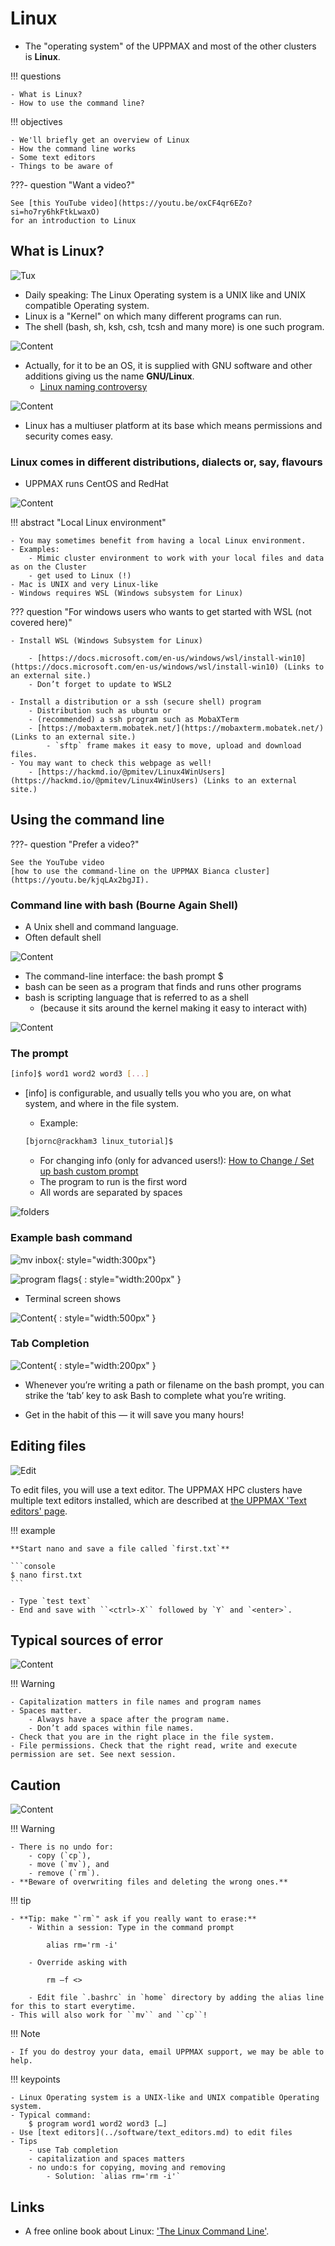 # Linux

- The "operating system" of the UPPMAX and most of the other clusters is **Linux**.

!!! questions

    - What is Linux?
    - How to use the command line?

!!! objectives

    - We'll briefly get an overview of Linux
    - How the command line works
    - Some text editors
    - Things to be aware of

???- question "Want a video?"

    See [this YouTube video](https://youtu.be/oxCF4qr6EZo?si=ho7ry6hkFtkLwaxO)
    for an introduction to Linux

## What is Linux?

![Tux](./img/pingvin.png)

- Daily speaking: The Linux Operating system is a UNIX like and UNIX compatible Operating system.
- Linux is a "Kernel" on which many different programs can run.
- The shell (bash, sh, ksh, csh, tcsh and many more) is one such program.

![Content](./img/images.jfif)

- Actually, for it to be an OS, it is supplied with GNU software and other additions giving us the name **GNU/Linux**.
    - [Linux naming controversy](https://en.wikipedia.org/wiki/GNU/Linux_naming_controversy)

![Content](./img/gnu.png)

- Linux has a multiuser platform at its base which means permissions and security comes easy.

### Linux comes in different distributions, dialects or, say, flavours

- UPPMAX runs CentOS and RedHat

![Content](./img/flavours.png)

!!! abstract "Local Linux environment"

    - You may sometimes benefit from having a local Linux environment.
    - Examples:
        - Mimic cluster environment to work with your local files and data as on the Cluster
        - get used to Linux (!)
    - Mac is UNIX and very Linux-like
    - Windows requires WSL (Windows subsystem for Linux)

??? question "For windows users who wants to get started with WSL (not covered here)"

    - Install WSL (Windows Subsystem for Linux)

        - [https://docs.microsoft.com/en-us/windows/wsl/install-win10](https://docs.microsoft.com/en-us/windows/wsl/install-win10) (Links to an external site.)
        - Don’t forget to update to WSL2

    - Install a distribution or a ssh (secure shell) program
        - Distribution such as ubuntu or
        - (recommended) a ssh program such as MobaXTerm
        - [https://mobaxterm.mobatek.net/](https://mobaxterm.mobatek.net/) (Links to an external site.)
            - `sftp` frame makes it easy to move, upload and download files.
    - You may want to check this webpage as well!
        - [https://hackmd.io/@pmitev/Linux4WinUsers](https://hackmd.io/@pmitev/Linux4WinUsers) (Links to an external site.)

## Using the command line

???- question "Prefer a video?"

    See the YouTube video
    [how to use the command-line on the UPPMAX Bianca cluster](https://youtu.be/kjqLAx2bgJI).

### Command line with bash (Bourne Again Shell)

- A Unix shell and command language.
- Often default shell

![Content](./img/shell.jpg)

- The command-line interface: the bash prompt $
- bash can be seen as a program that finds and runs other programs
- bash is scripting language that is referred to as a shell
    - (because it sits around the kernel making it easy to interact with)

![Content](./img/unix_architecture.jpg)

### The prompt

```bash
[info]$ word1 word2 word3 [...]
```

- [info] is configurable, and usually tells you who you are, on what system, and where in the file system.

    - Example:

    ```bash
    [bjornc@rackham3 linux_tutorial]$
    ```

    - For changing info (only for advanced users!): [How to Change / Set up bash custom prompt](https://www.cyberciti.biz/tips/howto-linux-unix-bash-shell-setup-prompt.html)
    - The program to run is the first word
    - All words are separated by spaces

![folders](./img/folders.png)

### Example bash command

![mv inbox](./img/mv_inbox.png){: style="width:300px"}

![program flags](./img/program_flags.png){ : style="width:200px" }

- Terminal screen shows

![Content](./img/screen.png){ : style="width:500px" }

### Tab Completion

![Content](./img/tab.png){ : style="width:200px" }

- Whenever you’re writing a path or filename on the bash prompt, you can strike the ‘tab’ key to
ask Bash to complete what you’re writing.

- Get in the habit of this — it will save you many hours!

## Editing files

![Edit](./img/edit.png)

To edit files, you will use a text editor.
The UPPMAX HPC clusters have multiple text editors installed,
which are described at [the UPPMAX 'Text editors' page](../software/text_editors.md).

!!! example

    **Start nano and save a file called `first.txt`**

    ```console
    $ nano first.txt
    ```

    - Type `test text`
    - End and save with ``<ctrl>-X`` followed by `Y` and `<enter>`.

## Typical sources of error

![Content](./img/cross.png)

!!! Warning

    - Capitalization matters in file names and program names
    - Spaces matter.
        - Always have a space after the program name.
        - Don’t add spaces within file names.
    - Check that you are in the right place in the file system.
    - File permissions. Check that the right read, write and execute permission are set. See next session.

## Caution

![Content](./img/caution.png)

!!! Warning

    - There is no undo for:
        - copy (`cp`),
        - move (`mv`), and
        - remove (`rm`).
    - **Beware of overwriting files and deleting the wrong ones.**

!!! tip

    - **Tip: make "`rm`" ask if you really want to erase:**
        - Within a session: Type in the command prompt

            alias rm='rm -i'

        - Override asking with

            rm –f <>

        - Edit file `.bashrc` in `home` directory by adding the alias line for this to start everytime.
    - This will also work for ``mv`` and ``cp``!

!!! Note

    - If you do destroy your data, email UPPMAX support, we may be able to help.

!!! keypoints

    - Linux Operating system is a UNIX-like and UNIX compatible Operating system.
    - Typical command:
        $ program word1 word2 word3 […]
    - Use [text editors](../software/text_editors.md) to edit files
    - Tips
        - use Tab completion
        - capitalization and spaces matters
        - no undo:s for copying, moving and removing
            - Solution: `alias rm='rm -i'`

## Links

- A free online book about Linux: ['The Linux Command Line'](https://linuxcommand.org/tlcl.php).
